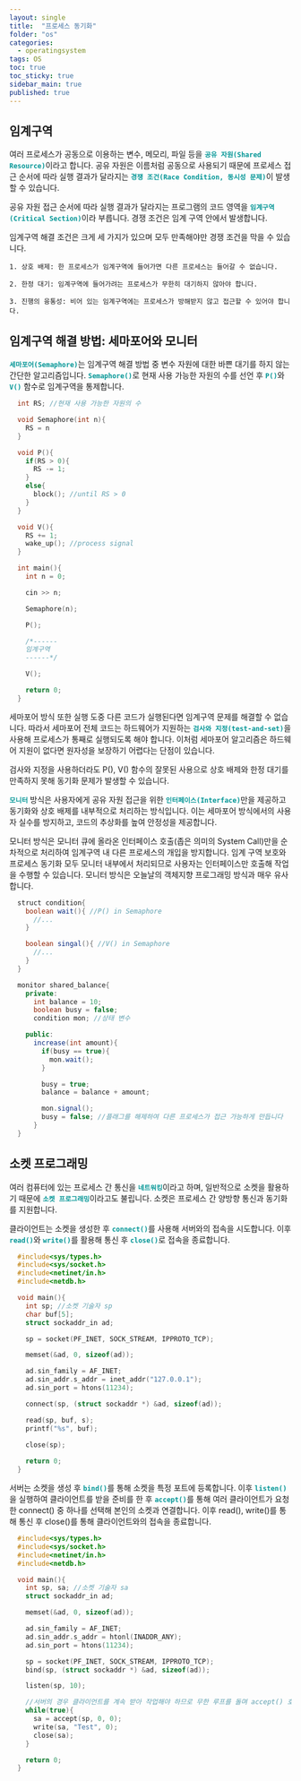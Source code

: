 ```yaml
---
layout: single
title:  "프로세스 동기화"
folder: "os"
categories:
  - operatingsystem
tags: OS
toc: true
toc_sticky: true
sidebar_main: true
published: true
---
```


## 임계구역
여러 프로세스가 공동으로 이용하는 변수, 메모리, 파일 등을 <span style="color: rgb(3, 150, 150); font-weight: bold;">`공유 자원(Shared Resource)`</span>이라고 합니다. 공유 자원은 이름처럼 공동으로 사용되기 때문에 프로세스 접근 순서에 따라 실행 결과가 달라지는 <span style="color: rgb(3, 150, 150); font-weight: bold;">`경쟁 조건(Race Condition, 동시성 문제)`</span>이 발생할 수 있습니다.

공유 자원 접근 순서에 따라 실행 결과가 달라지는 프로그램의 코드 영역을 <span style="color: rgb(3, 150, 150); font-weight: bold;">`임계구역(Critical Section)`</span>이라 부릅니다. 경쟁 조건은 임계 구역 안에서 발생합니다.

임계구역 해결 조건은 크게 세 가지가 있으며 모두 만족해야만 경쟁 조건을 막을 수 있습니다.

	1. 상호 배제: 한 프로세스가 임계구역에 들어가면 다른 프로세스는 들어갈 수 없습니다.
    
    2. 한정 대기: 임계구역에 들어가려는 프로세스가 무한히 대기하지 않아야 합니다.
    
	3. 진행의 융통성: 비어 있는 임계구역에는 프로세스가 방해받지 않고 접근할 수 있어야 합니다.

## 임계구역 해결 방법: 세마포어와 모니터
<span style="color: rgb(3, 150, 150); font-weight: bold;">`세마포어(Semaphore)`</span>는 임계구역 해결 방법 중 변수 자원에 대한 바쁜 대기를 하지 않는 간단한 알고리즘입니다. <span style="color: rgb(3, 150, 150); font-weight: bold;">`Semaphore()`</span>로 현재 사용 가능한 자원의 수를 선언 후 <span style="color: rgb(3, 150, 150); font-weight: bold;">`P()`</span>와 <span style="color: rgb(3, 150, 150); font-weight: bold;">`V()`</span> 함수로 임계구역을 통제합니다.

```c
  int RS; //현재 사용 가능한 자원의 수

  void Semaphore(int n){
    RS = n
  }

  void P(){
    if(RS > 0){
      RS -= 1;
    }
    else{
      block(); //until RS > 0
    }
  }

  void V(){
    RS += 1;
    wake_up(); //process signal
  }

  int main(){
    int n = 0;

    cin >> n;

    Semaphore(n);

    P();

    /*------
    임계구역
    ------*/

    V();

    return 0;
  }
```

세마포어 방식 또한 실행 도중 다른 코드가 실행된다면 임계구역 문제를 해결할 수 없습니다. 따라서 세마포어 전체 코드는 하드웨어가 지원하는 <span style="color: rgb(3, 150, 150); font-weight: bold;">`검사와 지정(test-and-set)`</span>을 사용해 프로세스가 통째로 실행되도록 해야 합니다. 이처럼 세마포어 알고리즘은 하드웨어 지원이 없다면 원자성을 보장하기 어렵다는 단점이 있습니다.

검사와 지정을 사용하더라도 P(), V() 함수의 잘못된 사용으로 상호 배제와 한정 대기를 만족하지 못해 동기화 문제가 발생할 수 있습니다.

<span style="color: rgb(3, 150, 150); font-weight: bold;">`모니터`</span> 방식은 사용자에게 공유 자원 접근을 위한 <span style="color: rgb(3, 150, 150); font-weight: bold;">`인터페이스(Interface)`</span>만을 제공하고 동기화와 상호 배제를 내부적으로 처리하는 방식입니다. 이는 세마포어 방식에서의 사용자 실수를 방지하고, 코드의 추상화를 높여 안정성을 제공합니다.

모니터 방식은 모니터 큐에 올라온 인터페이스 호출(좁은 의미의 System Call)만을 순차적으로 처리하여 임계구역 내 다른 프로세스의 개입을 방지합니다. 임계 구역 보호와 프로세스 동기화 모두 모니터 내부에서 처리되므로 사용자는 인터페이스만 호출해 작업을 수행할 수 있습니다. 모니터 방식은 오늘날의 객체지향 프로그래밍 방식과 매우 유사합니다.

```java
  struct condition{
    boolean wait(){ //P() in Semaphore
      //...
    }

    boolean singal(){ //V() in Semaphore
      //...
    }
  }

  monitor shared_balance{
    private:
      int balance = 10;
      boolean busy = false;
      condition mon; //상태 변수

    public:
      increase(int amount){
        if(busy == true){
          mon.wait();
        }

        busy = true;
        balance = balance + amount;

        mon.signal();
        busy = false; //플래그를 해제하여 다른 프로세스가 접근 가능하게 만듭니다
      }
  }
```

## 소켓 프로그래밍
여러 컴퓨터에 있는 프로세스 간 통신을 <span style="color: rgb(3, 150, 150); font-weight: bold;">`네트워킹`</span>이라고 하며, 일반적으로 소켓을 활용하기 때문에 <span style="color: rgb(3, 150, 150); font-weight: bold;">`소켓 프로그래밍`</span>이라고도 불립니다. 소켓은 프로세스 간 양방향 통신과 동기화를 지원합니다.

클라이언트는 소켓을 생성한 후 <span style="color: rgb(3, 150, 150); font-weight: bold;">`connect()`</span>를 사용해 서버와의 접속을 시도합니다. 이후 <span style="color: rgb(3, 150, 150); font-weight: bold;">`read()`</span>와 <span style="color: rgb(3, 150, 150); font-weight: bold;">`write()`</span>를 활용해 통신 후 <span style="color: rgb(3, 150, 150); font-weight: bold;">`close()`</span>로 접속을 종료합니다.

```c
  #include<sys/types.h>
  #include<sys/socket.h>
  #include<netinet/in.h>
  #include<netdb.h>

  void main(){
    int sp; //소켓 기술자 sp
    char buf[5];
    struct sockaddr_in ad;

    sp = socket(PF_INET, SOCK_STREAM, IPPROTO_TCP);

    memset(&ad, 0, sizeof(ad));

    ad.sin_family = AF_INET;
    ad.sin_addr.s_addr = inet_addr("127.0.0.1");
    ad.sin_port = htons(11234);

    connect(sp, (struct sockaddr *) &ad, sizeof(ad));

    read(sp, buf, s);
    printf("%s", buf);

    close(sp);
    
    return 0;
  }
```

서버는 소켓을 생성 후 <span style="color: rgb(3, 150, 150); font-weight: bold;">`bind()`</span>를 통해 소켓을 특정 포트에 등록합니다. 이후 <span style="color: rgb(3, 150, 150); font-weight: bold;">`listen()`</span>을 실행하여 클라이언트를 받을 준비를 한 후 <span style="color: rgb(3, 150, 150); font-weight: bold;">`accept()`</span>를 통해 여러 클라이언트가 요청한 connect() 중 하나를 선택해 본인의 소켓과 연결합니다. 이후 read(), write()를 통해 통신 후 close()를 통해 클라이언트와의 접속을 종료합니다.

```c
  #include<sys/types.h>
  #include<sys/socket.h>
  #include<netinet/in.h>
  #include<netdb.h>

  void main(){
    int sp, sa; //소켓 기술자 sa
    struct sockaddr_in ad;

    memset(&ad, 0, sizeof(ad));

    ad.sin_family = AF_INET;
    ad.sin_addr.s_addr = htonl(INADDR_ANY);
    ad.sin_port = htons(11234);

    sp = socket(PF_INET, SOCK_STREAM, IPPROTO_TCP);
    bind(sp, (struct sockaddr *) &ad, sizeof(ad));

    listen(sp, 10);

    //서버의 경우 클라이언트를 계속 받아 작업해야 하므로 무한 루프를 돌며 accept() 호출
    while(true){
      sa = accept(sp, 0, 0);
      write(sa, "Test", 0);
      close(sa);
    }

    return 0;
  }
```